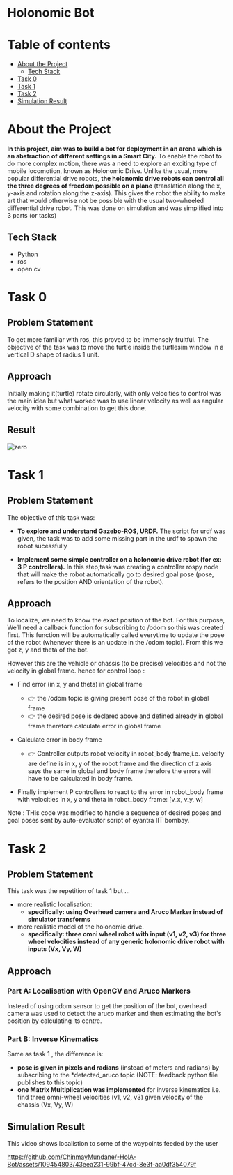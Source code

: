 # Holonomic Bot


# Table of contents
- [About the Project](#about-the-project)
  - [Tech Stack](#tech-stack)
- [Task 0](#task-0)
-  [Task 1](#task-1)
-  [Task 2](#task-2)
-  [Simulation Result](#simulation-result)


# About the Project

**In this project, aim was to build a bot for deployment in an arena which is an abstraction of different settings in a Smart City.** To enable the robot to do more complex motion, there was a need to explore an exciting type of mobile locomotion, known as Holonomic Drive. Unlike the usual, more popular differential drive robots, **the holonomic drive robots can control all the three degrees of freedom possible on a plane** (translation along the x, y-axis and rotation along the z-axis). This gives the robot the ability to make art that would otherwise not be possible with the usual two-wheeled differential drive robot.
This was done on simulation and was simplified into 3 parts (or tasks)

## Tech Stack

- Python
- ros
- open cv

# Task 0

## Problem Statement

To get more familiar with ros, this proved to be immensely fruitful. The objective of the task was to move the turtle inside the turtlesim window in a vertical D shape of radius 1 unit.

## Approach

Initially making it(turtle) rotate circularly, with only velocities to control was the main idea but what worked was to use linear velocity as well as angular velocity with some combination to get this done.

## Result 

![zero](https://github.com/ChinmayMundane/-HolA-Bot/assets/109454803/fc1e4dce-844f-44b5-8f8e-4a875e7eafe0)


# Task 1 

## Problem Statement

The objective of this task was:

* **To explore and understand Gazebo-ROS, URDF.**
The script for urdf was given, the task was to add some missing part in the urdf to spawn the robot sucessfully

* **Implement some simple controller on a holonomic drive robot (for ex: 3 P controllers).**
In this step,task was creating a controller rospy node that will make the robot automatically go to desired goal pose (pose, refers to the position AND orientation of the robot).


## Approach
To localize, we need to know the exact position of the bot. For this purpose, We’ll need a callback function for subscribing to /odom so this was created first. This function will be automatically called everytime to update the pose of the robot (whenever there is an update in the /odom topic). From this we got z, y and theta of the bot.

However this are the vehicle or chassis (to be precise) velocities and not the velocity in global frame. hence for control loop :

* Find error (in x, y and theta) in global frame
  * :point_right: the /odom topic is giving present pose of the robot in global frame
  * :point_right: the desired pose is declared above and defined already in global frame therefore calculate error in global frame

* Calculate error in body frame
  * :point_right: Controller outputs robot velocity in robot_body frame,i.e. velocity are define is in x, y of the robot frame and the direction of z axis says the same in global and body frame therefore the errors will have to be calculated in body frame.

* Finally implement P controllers
to react to the error in robot_body frame
with velocities in x, y and theta in robot_body frame: [v_x, v_y, w]


Note : THis code was modified to handle a sequence of desired poses and goal poses sent by auto-evaluator script of eyantra IIT bombay.

# Task 2

## Problem Statement

This task was the repetition of task 1 but ...
* more realistic localisation:
    * **specifically: using Overhead camera and Aruco Marker instead of simulator transforms**
* more realistic model of the holonomic drive.
    * **specifically: three omni wheel robot with input (v1, v2, v3) for three wheel velocities instead of any generic holonomic drive robot with inputs (Vx, Vy, W)**


## Approach

### Part A: Localisation with OpenCV and Aruco Markers
Instead of using odom sensor to get the position of the bot, overhead camera was used to detect the aruco marker and then estimating the bot's position by calculating its centre.

### Part B: Inverse Kinematics
Same as task 1 , the difference is:
* **pose is given in pixels and radians** (instead of meters and radians) by subscribing to the *detected_aruco topic (NOTE: feedback python file publishes to this topic)
* **one Matrix Multiplication was implemented** for inverse kinematics i.e. find three omni-wheel velocities (v1, v2, v3) given velocity of the chassis (Vx, Vy, W) 


## Simulation Result
This video shows localistion to some of the waypoints feeded by the user


https://github.com/ChinmayMundane/-HolA-Bot/assets/109454803/43eea231-99bf-47cd-8e3f-aa0df354079f



